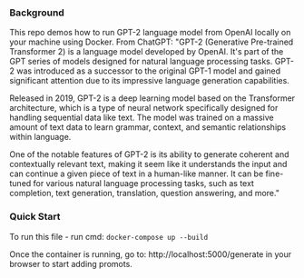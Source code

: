 ### Background

This repo demos how to run GPT-2 language model from OpenAI locally on your machine using Docker. From ChatGPT: "GPT-2 (Generative Pre-trained Transformer 2) is a language model developed by OpenAI. It's part of the GPT series of models designed for natural language processing tasks. GPT-2 was introduced as a successor to the original GPT-1 model and gained significant attention due to its impressive language generation capabilities.

Released in 2019, GPT-2 is a deep learning model based on the Transformer architecture, which is a type of neural network specifically designed for handling sequential data like text. The model was trained on a massive amount of text data to learn grammar, context, and semantic relationships within language.

One of the notable features of GPT-2 is its ability to generate coherent and contextually relevant text, making it seem like it understands the input and can continue a given piece of text in a human-like manner. It can be fine-tuned for various natural language processing tasks, such as text completion, text generation, translation, question answering, and more."

### Quick Start

To run this file - run cmd: `docker-compose up --build`

Once the container is running, go to: http://localhost:5000/generate in your browser to start adding promots. 